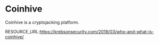 # Coinhive

Coinhive is a cryptojacking platform.

RESOURCE_URL:https://krebsonsecurity.com/2018/03/who-and-what-is-coinhive/